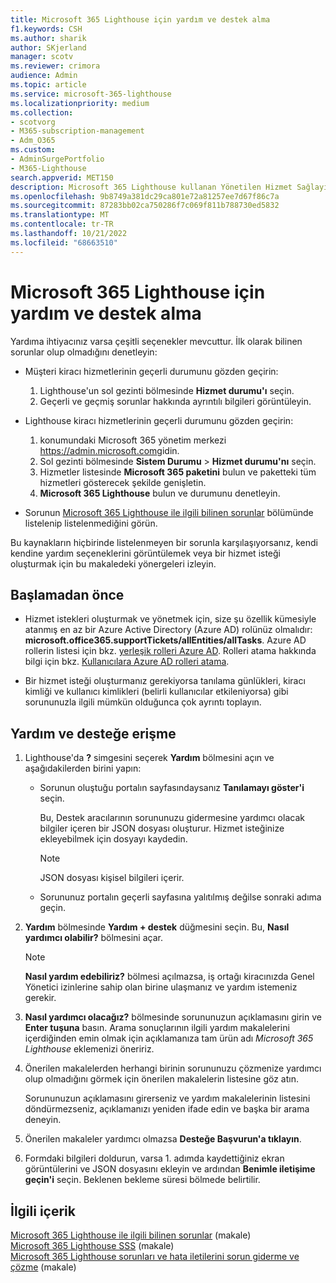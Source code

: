 ```yaml
---
title: Microsoft 365 Lighthouse için yardım ve destek alma
f1.keywords: CSH
ms.author: sharik
author: SKjerland
manager: scotv
ms.reviewer: crimora
audience: Admin
ms.topic: article
ms.service: microsoft-365-lighthouse
ms.localizationpriority: medium
ms.collection:
- scotvorg
- M365-subscription-management
- Adm_O365
ms.custom:
- AdminSurgePortfolio
- M365-Lighthouse
search.appverid: MET150
description: Microsoft 365 Lighthouse kullanan Yönetilen Hizmet Sağlayıcıları (MSP) için yardım ve destek almayı öğrenin.
ms.openlocfilehash: 9b8749a381dc29ca801e72a81257ee7d67f86c7a
ms.sourcegitcommit: 87283bb02ca750286f7c069f811b788730ed5832
ms.translationtype: MT
ms.contentlocale: tr-TR
ms.lasthandoff: 10/21/2022
ms.locfileid: "68663510"
---
```

# <a name="get-help-and-support-for-microsoft-365-lighthouse"></a>Microsoft 365 Lighthouse için yardım ve destek alma 

Yardıma ihtiyacınız varsa çeşitli seçenekler mevcuttur. İlk olarak bilinen sorunlar olup olmadığını denetleyin:

- Müşteri kiracı hizmetlerinin geçerli durumunu gözden geçirin:

    1. Lighthouse'un sol gezinti bölmesinde **Hizmet durumu'ı** seçin. 
    2. Geçerli ve geçmiş sorunlar hakkında ayrıntılı bilgileri görüntüleyin.

- Lighthouse kiracı hizmetlerinin geçerli durumunu gözden geçirin:

    1. konumundaki Microsoft 365 yönetim merkezi <a href="https://go.microsoft.com/fwlink/p/?linkid=2024339" target="_blank">https://admin.microsoft.com</a>gidin.
    2. Sol gezinti bölmesinde **Sistem Durumu** >  **Hizmet durumu'nı** seçin.
    3. Hizmetler listesinde **Microsoft 365 paketini** bulun ve paketteki tüm hizmetleri gösterecek şekilde genişletin.
    4. **Microsoft 365 Lighthouse** bulun ve durumunu denetleyin.

- Sorunun [Microsoft 365 Lighthouse ile ilgili bilinen sorunlar](/microsoft-365/lighthouse/m365-lighthouse-known-issues) bölümünde listelenip listelenmediğini görün.

Bu kaynakların hiçbirinde listelenmeyen bir sorunla karşılaşıyorsanız, kendi kendine yardım seçeneklerini görüntülemek veya bir hizmet isteği oluşturmak için bu makaledeki yönergeleri izleyin.

## <a name="before-you-begin"></a>Başlamadan önce

- Hizmet istekleri oluşturmak ve yönetmek için, size şu özellik kümesiyle atanmış en az bir Azure Active Directory (Azure AD) rolünüz olmalıdır: **microsoft.office365.supportTickets/allEntities/allTasks**. Azure AD rollerin listesi için bkz. [yerleşik rolleri Azure AD](/azure/active-directory/roles/permissions-reference). Rolleri atama hakkında bilgi için bkz. [Kullanıcılara Azure AD rolleri atama](/azure/active-directory/roles/manage-roles-portal).

- Bir hizmet isteği oluşturmanız gerekiyorsa tanılama günlükleri, kiracı kimliği ve kullanıcı kimlikleri (belirli kullanıcılar etkileniyorsa) gibi sorununuzla ilgili mümkün olduğunca çok ayrıntı toplayın.

## <a name="access-help-and-support"></a>Yardım ve desteğe erişme

1.  Lighthouse'da **?** simgesini seçerek **Yardım** bölmesini açın ve aşağıdakilerden birini yapın:
    
    -  Sorunun oluştuğu portalın sayfasındaysanız **Tanılamayı göster'i** seçin.

        Bu, Destek aracılarının sorununuzu gidermesine yardımcı olacak bilgiler içeren bir JSON dosyası oluşturur. Hizmet isteğinize ekleyebilmek için dosyayı kaydedin.

        > [!NOTE]
        > JSON dosyası kişisel bilgileri içerir.

    -  Sorununuz portalın geçerli sayfasına yalıtılmış değilse sonraki adıma geçin.

2.  **Yardım** bölmesinde **Yardım + destek** düğmesini seçin. Bu, **Nasıl yardımcı olabilir?** bölmesini açar.

    > [!NOTE]
    > **Nasıl yardım edebiliriz?** bölmesi açılmazsa, iş ortağı kiracınızda Genel Yönetici izinlerine sahip olan birine ulaşmanız ve yardım istemeniz gerekir.

3.  **Nasıl yardımcı olacağız?** bölmesinde sorununuzun açıklamasını girin ve **Enter tuşuna** basın. Arama sonuçlarının ilgili yardım makalelerini içerdiğinden emin olmak için açıklamanıza tam ürün adı *Microsoft 365 Lighthouse* eklemenizi öneririz.

4.  Önerilen makalelerden herhangi birinin sorununuzu çözmenize yardımcı olup olmadığını görmek için önerilen makalelerin listesine göz atın.

    Sorununuzun açıklamasını girerseniz ve yardım makalelerinin listesini döndürmezseniz, açıklamanızı yeniden ifade edin ve başka bir arama deneyin.

5.  Önerilen makaleler yardımcı olmazsa **Desteğe Başvurun'a tıklayın**.

6.  Formdaki bilgileri doldurun, varsa 1. adımda&nbsp;kaydettiğiniz ekran görüntülerini ve JSON dosyasını ekleyin ve ardından **Benimle iletişime geçin'i** seçin. Beklenen bekleme süresi bölmede belirtilir.

## <a name="related-content"></a>İlgili içerik

[Microsoft 365 Lighthouse ile ilgili bilinen sorunlar](m365-lighthouse-known-issues.md) (makale)\
[Microsoft 365 Lighthouse SSS](m365-lighthouse-faq.yml) (makale)\
[Microsoft 365 Lighthouse sorunları ve hata iletilerini sorun giderme ve çözme](m365-lighthouse-troubleshoot.md) (makale)
